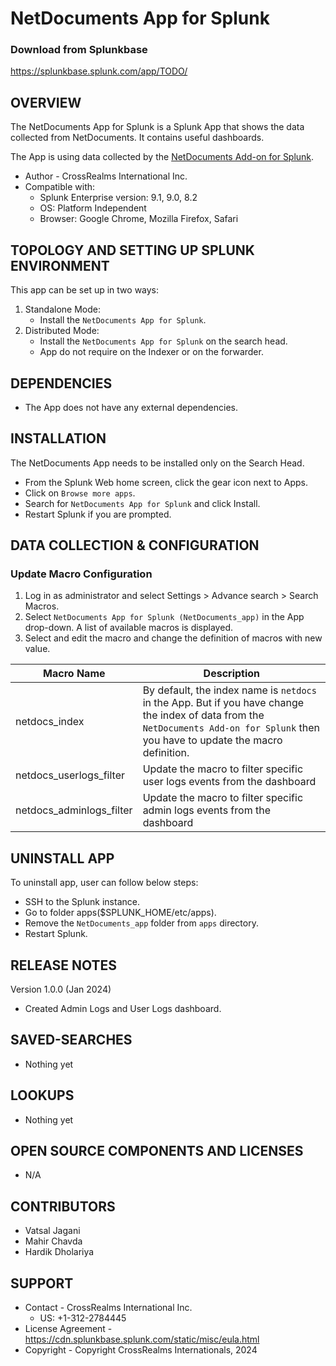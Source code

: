 # NetDocuments App for Splunk

### Download from Splunkbase
https://splunkbase.splunk.com/app/TODO/


OVERVIEW
--------
The NetDocuments App for Splunk is a Splunk App that shows the data collected from NetDocuments. It contains useful dashboards.

The App is using data collected by the <a href="https://splunkbase.splunk.com/app/TODO/">NetDocuments Add-on for Splunk</a>.


* Author - CrossRealms International Inc.
* Compatible with:
   * Splunk Enterprise version: 9.1, 9.0, 8.2
   * OS: Platform Independent
   * Browser: Google Chrome, Mozilla Firefox, Safari



TOPOLOGY AND SETTING UP SPLUNK ENVIRONMENT
------------------------------------------
This app can be set up in two ways: 
  1. Standalone Mode: 
     * Install the `NetDocuments App for Splunk`.
  2. Distributed Mode: 
     * Install the `NetDocuments App for Splunk` on the search head.
     * App do not require on the Indexer or on the forwarder.


DEPENDENCIES
------------------------------------------------------------
* The App does not have any external dependencies.


INSTALLATION
------------------------------------------------------------
The NetDocuments App needs to be installed only on the Search Head.  

* From the Splunk Web home screen, click the gear icon next to Apps.
* Click on `Browse more apps`.
* Search for `NetDocuments App for Splunk` and click Install. 
* Restart Splunk if you are prompted.


DATA COLLECTION & CONFIGURATION
------------------------------------------------------------
### Update Macro Configuration

1. Log in as administrator and select Settings > Advance search > Search Macros. 
2. Select `NetDocuments App for Splunk (NetDocuments_app)` in the App drop-down. A list of available macros is displayed. 
3. Select and edit the macro and change the definition of macros with new value.


| Macro Name | Description |
| --- | --- |
| netdocs_index | By default, the index name is `netdocs` in the App. But if you have change the index of data from the `NetDocuments Add-on for Splunk` then you have to update the macro definition. |
| netdocs_userlogs_filter |  Update the macro to filter specific user logs events from the dashboard |
| netdocs_adminlogs_filter | Update the macro to filter specific admin logs events from the dashboard |



UNINSTALL APP
-------------
To uninstall app, user can follow below steps:
* SSH to the Splunk instance.
* Go to folder apps($SPLUNK_HOME/etc/apps).
* Remove the `NetDocuments_app` folder from `apps` directory.
* Restart Splunk.


RELEASE NOTES
-------------

Version 1.0.0 (Jan 2024)
* Created Admin Logs and User Logs dashboard.



SAVED-SEARCHES
---------------
* Nothing yet


LOOKUPS
-------
* Nothing yet


OPEN SOURCE COMPONENTS AND LICENSES
------------------------------
* N/A


CONTRIBUTORS
------------
* Vatsal Jagani
* Mahir Chavda
* Hardik Dholariya


SUPPORT
-------
* Contact - CrossRealms International Inc.
  * US: +1-312-2784445
* License Agreement - https://cdn.splunkbase.splunk.com/static/misc/eula.html
* Copyright - Copyright CrossRealms Internationals, 2024
